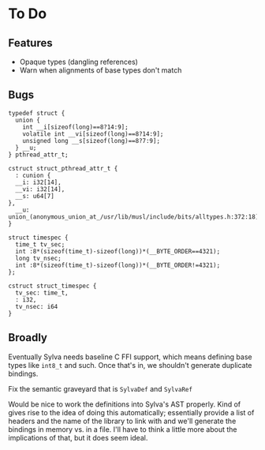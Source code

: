 # To Do

## Features

- Opaque types (dangling references)
- Warn when alignments of base types don't match

## Bugs

```
typedef struct {
  union {
    int __i[sizeof(long)==8?14:9];
    volatile int __vi[sizeof(long)==8?14:9];
    unsigned long __s[sizeof(long)==8?7:9];
  } __u;
} pthread_attr_t;

cstruct struct_pthread_attr_t {
  : cunion {
  __i: i32[14],
  __vi: i32[14],
  __s: u64[7]
},
  __u: union_(anonymous_union_at_/usr/lib/musl/include/bits/alltypes.h:372:18)
}
```

```
struct timespec {
  time_t tv_sec;
  int :8*(sizeof(time_t)-sizeof(long))*(__BYTE_ORDER==4321);
  long tv_nsec;
  int :8*(sizeof(time_t)-sizeof(long))*(__BYTE_ORDER!=4321);
};

cstruct struct_timespec {
  tv_sec: time_t,
  : i32,
  tv_nsec: i64
}
```

## Broadly

Eventually Sylva needs baseline C FFI support, which means defining base types
like `int8_t` and such.  Once that's in, we shouldn't generate duplicate
bindings.

Fix the semantic graveyard that is `SylvaDef` and `SylvaRef`

Would be nice to work the definitions into Sylva's AST properly.  Kind of gives
rise to the idea of doing this automatically; essentially provide a list of
headers and the name of the library to link with and we'll generate the
bindings in memory vs. in a file.  I'll have to think a little more about the
implications of that, but it does seem ideal.
